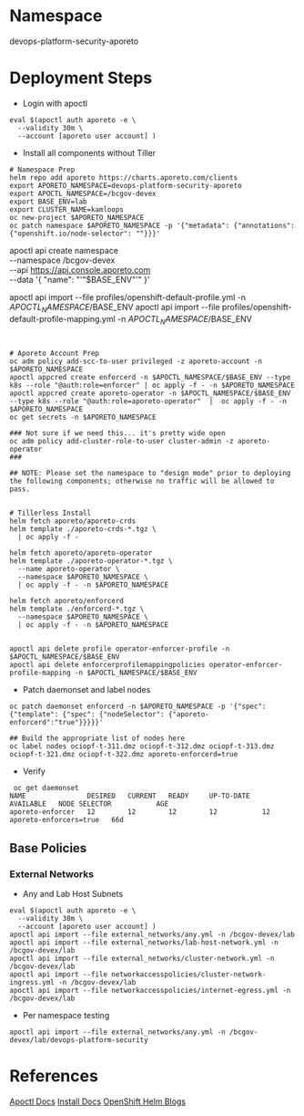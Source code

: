 

# Namespace
devops-platform-security-aporeto

# Deployment Steps

- Login with apoctl

```
eval $(apoctl auth aporeto -e \
  --validity 30m \
  --account [aporeto user account] )
```

- Install all components without Tiller

```
# Namespace Prep
helm repo add aporeto https://charts.aporeto.com/clients
export APORETO_NAMESPACE=devops-platform-security-aporeto
export APOCTL_NAMESPACE=/bcgov-devex
export BASE_ENV=lab
export CLUSTER_NAME=kamloops
oc new-project $APORETO_NAMESPACE
oc patch namespace $APORETO_NAMESPACE -p '{"metadata": {"annotations": {"openshift.io/node-selector": ""}}}'

```
apoctl api create namespace \
--namespace /bcgov-devex \
--api https://api.console.aporeto.com \
--data '{
  "name": "'"$BASE_ENV"'"
}'

apoctl api import --file profiles/openshift-default-profile.yml -n $APOCTL_NAMESPACE/$BASE_ENV
apoctl api import --file profiles/openshift-default-profile-mapping.yml -n $APOCTL_NAMESPACE/$BASE_ENV

```


# Aporeto Account Prep
oc adm policy add-scc-to-user privileged -z aporeto-account -n $APORETO_NAMESPACE
apoctl appcred create enforcerd -n $APOCTL_NAMESPACE/$BASE_ENV --type k8s --role "@auth:role=enforcer" | oc apply -f - -n $APORETO_NAMESPACE
apoctl appcred create aporeto-operator -n $APOCTL_NAMESPACE/$BASE_ENV --type k8s --role "@auth:role=aporeto-operator"  |  oc apply -f - -n $APORETO_NAMESPACE
oc get secrets -n $APORETO_NAMESPACE

### Not sure if we need this... it's pretty wide open
oc adm policy add-cluster-role-to-user cluster-admin -z aporeto-operator
###

## NOTE: Please set the namespace to "design mode" prior to deploying the following components; otherwise no traffic will be allowed to pass. 


# Tillerless Install
helm fetch aporeto/aporeto-crds
helm template ./aporeto-crds-*.tgz \
  | oc apply -f -

helm fetch aporeto/aporeto-operator 
helm template ./aporeto-operator-*.tgz \
  --name aporeto-operator \
  --namespace $APORETO_NAMESPACE \
  | oc apply -f - -n $APORETO_NAMESPACE

helm fetch aporeto/enforcerd
helm template ./enforcerd-*.tgz \
  --namespace $APORETO_NAMESPACE \
  | oc apply -f - -n $APORETO_NAMESPACE


apoctl api delete profile operator-enforcer-profile -n $APOCTL_NAMESPACE/$BASE_ENV
apoctl api delete enforcerprofilemappingpolicies operator-enforcer-profile-mapping -n $APOCTL_NAMESPACE/$BASE_ENV
```

- Patch daemonset and label nodes

```
oc patch daemonset enforcerd -n $APORETO_NAMESPACE -p '{"spec": {"template": {"spec": {"nodeSelector": {"aporeto-enforcerd":"true"}}}}}'

## Build the appropriate list of nodes here
oc label nodes ociopf-t-311.dmz ociopf-t-312.dmz ociopf-t-313.dmz ociopf-t-321.dmz ociopf-t-322.dmz aporeto-enforcerd=true
```

- Verify
```
 oc get daemonset
NAME               DESIRED   CURRENT   READY     UP-TO-DATE   AVAILABLE   NODE SELECTOR           AGE
aporeto-enforcer   12        12        12        12           12          aporeto-enforcers=true   66d
```

## Base Policies
### External Networks
- Any and Lab Host Subnets 
```
eval $(apoctl auth aporeto -e \
  --validity 30m \
  --account [aporeto user account] )
apoctl api import --file external_networks/any.yml -n /bcgov-devex/lab
apoctl api import --file external_networks/lab-host-network.yml -n /bcgov-devex/lab
apoctl api import --file external_networks/cluster-network.yml -n /bcgov-devex/lab
apoctl api import --file networkaccesspolicies/cluster-network-ingress.yml -n /bcgov-devex/lab
apoctl api import --file networkaccesspolicies/internet-egress.yml -n /bcgov-devex/lab

```

- Per namespace testing
```
apoctl api import --file external_networks/any.yml -n /bcgov-devex/lab/devops-platform-security

```


# References
[Apoctl Docs](https://junon.console.aporeto.com/docs/main/registration/logging-in-with-apoctl/)
[Install Docs](https://junon.console.aporeto.com/docs/main/installation/install-on-kubernetes/)
[OpenShift Helm Blogs](https://blog.openshift.com/getting-started-helm-openshift/)
